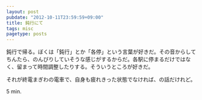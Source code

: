 ```yaml
---
layout: post
pubdate: "2012-10-11T23:59:59+09:00"
title: 鈍行にて
tags: misc
pagetype: posts
---
```

鈍行で帰る。ぼくは「鈍行」とか「各停」という言葉が好きだ。その音からしてちんたら、のんびりしていそうな感じがするからだ。各駅に停まるだけではなく、留まって時間調整したりする。そういうところが好きだ。

それが終電まぎわの電車で、自身も疲れきった状態でなければ、の話だけれど。

5 min.
